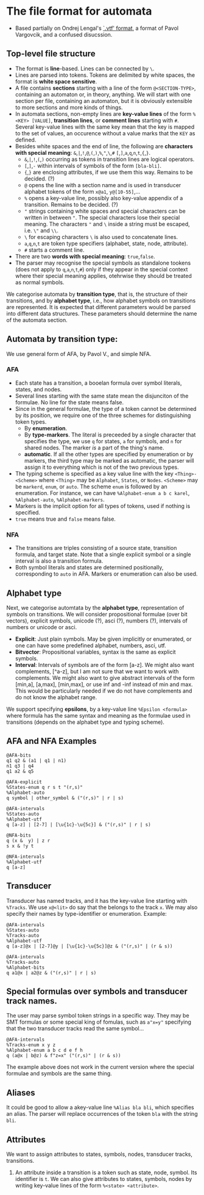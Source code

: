 
# The file format for automata
* Based partially on Ondrej Lengal's [`.vtf' format](https://discord.com/channels/@me/864885374375821312/980792642927460372), a format of Pavol Vargovcik, and a confused disucssion.

## Top-level file structure
* The format is **line**-based. Lines can be connected by `\`.
* Lines are parsed into tokens. Tokens are delimited by white spaces, the format is **white space sensitive**.
* A file contains **sections** starting with a line of the form `@<SECTION-TYPE>`, containing an automaton or, in theory, anything. We will start with one section per file, containing an automaton, but it is obviously extensible to more sections and more kinds of things.
* In automata sections, non-empty lines are **key-value lines** of the form `%<KEY> [VALUE]`, **transition lines**, or **comment lines** starting with `#`. Several key-value lines with the same key mean that the key is mapped to the set of values, an occurence without a value marks that the `KEY` as defined. 
* Besides white spaces and the end of line, the following are **characters with special meaning**: `&`,`|`,`!`,`@`,`(`,`)`,`%`,`"`,`\`,`#` `[`,`]`,`a`,`q`,`n`,`t`,`{`,`}`.
  * `&`,`|`,`!`,`(`,`)` occurring as tokens in transition lines are logical operators.
  * `[`,`]`,`-` within intervals of symbols of the form `[bla-bli]`.
  * `{`,`}` are enclosing attributes, if we use them this way. Remains to be decided. (?)
  * `@` opens the line with a section name and is used in transducer alphabet tokens of the form `x@a1`, `y@[10-55]`,...
  * `%` opens a key-value line, possibly also key-value appendix of a transition. Remains to be decided. (?)
  * `"` strings containing white spaces and special characters can be written in between `"`. The special characters lose their special meaning. The characters `"` and `\` inside a string must be escaped, i.e. `\"` and `\\`. 
  * `\` for escaping characters `\` is also used to concatenate lines.
  * `a`,`q`,`n`,`t` are token type specifiers (alphabet, state, node, attribute). 
  * `#` starts a comment line.
* There are two **words with special meaning**: `true`,`false`.
* The parser may recognise the special symbols as standalone tookens (does not apply to `q`,`a`,`n`,`t`,`#`) only if they appear in the special context where their special meaning applies, otehrwise they should be treated as normal symbols.

We categorise automata by **transition type**, that is, the structure of their transitions, and by **alphabet type**, i.e., how alphabet symbols on transitions are represented. It is expected that different parameters would be parsed into different data structures. These parameters should determine the name of the automata section.

## Automata by transition type: 
We use general form of AFA, by Pavol V., and simple NFA.

### AFA 
* Each state has a transition, a booelan formula over symbol literals, states, and nodes.
* Several lines starting with the same state mean the disjunciton of the formulae. No line for the state means false. 
* Since in the general formulae, the type of a token cannot be determined by its position, we require one of the three schemes for distinguishing token types.
  * By **enumeration**.
  * By **type-markers**. The literal is preceeded by a single character that specifies the type, we use `q` for states, `a` for symbols, and `n` for shared nodes. The marker *is* a part of the thing's name. 
  * **automatic**. If all the other types are specified by enumeration or by markers, the third type may be marked as automatic, the parser will assign it to everything which is not of the two previous types. 
* The typing scheme is specified as a key value line with the key  `<Thing>-<Scheme>` where  `<Thing>` may be `Alphabet`, `States`, or `Nodes`. `<Scheme>` may be `markerd`, `enum`, or `auto`.  The scheme `enum` is followed by an enumeration.  For instance, we can have `%Alphabet-enum a b c karel`, `%Alphabet-auto`, `%Alphabet-markers`.
* Markers is the implicit option for all types of tokens, used if nothing is specified.
* `true` means true and `false` means false.

### NFA 
* The transitions are triples consisting of a source state, transition formula, and target state. Note that a single explicit symbol or a single interval is also a transition formula. 
* Both symbol literals and states are determined positionally, corresponding to `auto` in AFA. Markers or enumeration can also be used.

## Alphabet type
Next, we categorise automtata by the **alphabet type**, representation of symbols on transitions. We will consider propositional formulae (over bit vectors), explicit symbols, unicode (?), asci (?), numbers (?), intervals of numbers or unicode or asci.
* **Explicit**: Just plain symbols. May be given implicitly or enumerated, or one can have some predefined alphabet, numbers, asci, utf.
* **Bitvector**: Propositional variables, syntax is the same as explicit symbols.
* **Interval**: Intervals of symbols are of the form [a-z]. We might also want complements, [^a-z], but I am not sure that we want to work with complements. We might also want to give abstract intervals of the form [min,a], [a,max], [min,max], or use inf and -inf instead of min and max. This would be particularly needed if we do not have complements and do not know the alphabet range.

We support specifying **epsilons**, by a key-value line `%Epsilon <formula>` where formula has the same syntax and meaning as the formulae used in transitions (depends on the alphabet type and typing scheme).

## AFA and NFA Examples
```
@AFA-bits
q1 q2 & (a1 | q1 | n1)
n1 q3 | q4
q1 a2 & q5
```
```
@AFA-explicit
%States-enum q r s t "(r,s)"
%Alphabet-auto
q symbol | other_symbol & ("(r,s)" | r | s)
```
```
@AFA-intervals
%States-auto
%Alphabet-utf
q [a-z] | [2-7] | [\u{1c}-\u{5c}] & ("(r,s)" | r | s)
```
```
@NFA-bits
q (x &  y) | z r
s x & !y t
```
```
@NFA-intervals
%Alphabet-utf
q [a-z]
```
## Transducer
Transducer has named tracks, and it has the key-value line starting with `%Tracks`. We use `x@<lit>` do say that the <lit> belongs to the track `x`. We may also specify their names by type-identifier or enumeration. Example:
```
@AFA-intervals
%States-auto
%Tracks-auto
%Alphabet-utf
q [a-z]@x | [2-7]@y | [\u{1c}-\u{5c}]@z & ("(r,s)" | (r & s))
```
``` 
@AFA-intervals
%Tracks-auto
%Alphabet-bits
q a1@x | a2@z & ("(r,s)" | r | s)
```
 
## Special formulas over symbols and transducer track names.
The user may parse symbol token strings in a specific way. They may be SMT formulas or some special king of fomulas, such as `a"x=y"` specifying that the two transducer tracks read the same symbol... 

``` 
@AFA-intervals
%Tracks-enum x y z
%Alphabet-enum a b c d e f h
q (a@x | b@z) & f"z=x" ("(r,s)" | (r & s))
```
The example above does not work in the current version where the special formulae and symbols are the same thing.
 
## Aliases 
It could be good to allow a akey-value line `%Alias bla bli`, which specifies an alias. The parser will replace occurrences of the token `bla` with the string `bli`.

## Attributes
We want to assign attributes to states, symbols, nodes, transducer tracks, transitions. 
1. An attribute inside a transition is a token such as state, node, symbol. Its identifier is `t`. We can also give attributes to states, symbols, nodes by writing key-value lines of the form `%<state> <attribute>`. 
